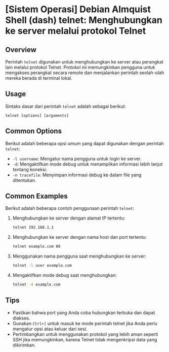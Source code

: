 # [Sistem Operasi] Debian Almquist Shell (dash) telnet: Menghubungkan ke server melalui protokol Telnet

## Overview
Perintah `telnet` digunakan untuk menghubungkan ke server atau perangkat lain melalui protokol Telnet. Protokol ini memungkinkan pengguna untuk mengakses perangkat secara remote dan menjalankan perintah seolah-olah mereka berada di terminal lokal.

## Usage
Sintaks dasar dari perintah `telnet` adalah sebagai berikut:

```
telnet [options] [arguments]
```

## Common Options
Berikut adalah beberapa opsi umum yang dapat digunakan dengan perintah `telnet`:

- `-l username`: Mengatur nama pengguna untuk login ke server.
- `-d`: Mengaktifkan mode debug untuk menampilkan informasi lebih lanjut tentang koneksi.
- `-n tracefile`: Menyimpan informasi debug ke dalam file yang ditentukan.

## Common Examples
Berikut adalah beberapa contoh penggunaan perintah `telnet`:

1. Menghubungkan ke server dengan alamat IP tertentu:
   ```sh
   telnet 192.168.1.1
   ```

2. Menghubungkan ke server dengan nama host dan port tertentu:
   ```sh
   telnet example.com 80
   ```

3. Menggunakan nama pengguna saat menghubungkan ke server:
   ```sh
   telnet -l user example.com
   ```

4. Mengaktifkan mode debug saat menghubungkan:
   ```sh
   telnet -d example.com
   ```

## Tips
- Pastikan bahwa port yang Anda coba hubungkan terbuka dan dapat diakses.
- Gunakan `Ctrl+]` untuk masuk ke mode perintah telnet jika Anda perlu mengatur opsi atau keluar dari sesi.
- Pertimbangkan untuk menggunakan protokol yang lebih aman seperti SSH jika memungkinkan, karena Telnet tidak mengenkripsi data yang dikirimkan.